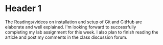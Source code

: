# Header 1

The Readings/videos on installation and setup of Git and GitHub are elaborate and well explained.
I'm looking forward to successfully completing my lab assignment for this week. 
I also plan to finish reading the article and post my comments in the class discussion forum. 
